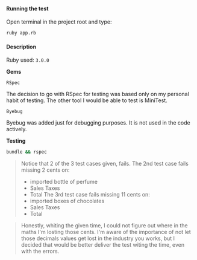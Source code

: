 #### Running the test

Open terminal in the project root and type:

```bash
ruby app.rb
```

#### Description

Ruby used: `3.0.0`

**Gems**

`RSpec`

The decision to go with RSpec for testing was based only on my personal habit of testing. The other tool I would be able to test is MiniTest.

`Byebug`

Byebug was added just for debugging purposes. It is not used in the code actively.

**Testing**

```bash
bundle && rspec
```

> Notice that 2 of the 3 test cases given, fails.
> The 2nd test case fails missing 2 cents on:
> - imported bottle of perfume
> - Sales Taxes
> - Total
> The 3rd test case fails missing 11 cents on:
> - imported boxes of chocolates
> - Sales Taxes
> - Total

> Honestly, whiting the given time, I could not figure out where in the maths I'm losting those cents. I'm aware of the importance of not let those decimals values get lost in the industry you works, but I decided that would be better deliver the test witing the time, even with the errors.